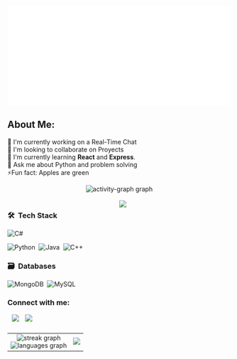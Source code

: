 ![Calavera](carbon%20(1).svg)

## **About Me**: 
<!-- <img src="https://quotes-github-readme.vercel.app/api?type=vetical&theme=radical" align="right" height="170"/> -->
🔭 I'm currently working on a Real-Time Chat<br>🤝 I'm looking to collaborate on Proyects<br>🌱 I'm currently learning **React** and **Express**.<br>💬 Ask me about Python and problem solving<br>⚡Fun fact: Apples are green


<!-- <div align="center">
  <img src="https://skillicons.dev/icons?i=html,css,js,nodejs,react,py,fastapi,java,cpp,mysql,mongodb" />
</div> -->

<div align="center">
  <img src="https://github-readme-activity-graph.vercel.app/graph?username=ema28pro&theme=lucent&area=true&hide_border=true&hide_title=true&bg_color=0d1117&color=30a14e&line=10aa50&area_color=9be9a8" alt="activity-graph graph" />
</div>

<br/>

<a href="https://github.com/leonardoPBF">
<img width="50%" align="right" src="https://quotes-github-readme.vercel.app/api?type=vetical&theme=radical" />
</a>

### 🛠 &nbsp;Tech Stack

![C#](https://skillicons.dev/icons?i=html,css,js,nodejs,react)

![Python](https://skillicons.dev/icons?i=python)&nbsp;
![Java](https://skillicons.dev/icons?i=java)&nbsp;
![C++](https://skillicons.dev/icons?i=cpp)

### 🗃 &nbsp;Databases

![MongoDB](https://skillicons.dev/icons?i=mongodb)&nbsp;
![MySQL](https://skillicons.dev/icons?i=mysql)

<!-- <a href="https://github.com/ema28pro">
<img width="50%" align="left" src="https://media.tenor.com/yOqgOJDlyzMAAAAi/club-penguin-club.gif" />
</a> -->

<h3> Connect with me:</h3><a style="margin-left: 10px;"  target="_blank" href="https://www.linkedin.com/in/emanuel-lopez-f/"><img src="https://img.icons8.com/doodle/40/000000/linkedin--v2.png"></a> <a style="margin-left: 10px;" target="_blank" href="https://github.com/ema28pro"><img src="https://img.icons8.com/doodle/40/000000/github--v1.png"></a>

###

<table align="center">
<tr>
<td align="center">
  <img src="https://streak-stats.demolab.com?user=ema28pro&locale=en&mode=daily&theme=dark&hide_border=true&border_radius=5&date_format=M%20j%5B,%20Y%5D" height="140" alt="streak graph"/>
  <br/>
  <img src="https://github-readme-stats.vercel.app/api/top-langs?username=ema28pro&locale=en&hide_title=false&layout=compact&card_width=320&langs_count=5&theme=dark&hide_border=true" height="140" alt="languages graph"/>
</td>
<td align="center">
  <img src="https://media.tenor.com/yOqgOJDlyzMAAAAi/club-penguin-club.gif" height="290"/>
</td>
</tr>
</table>

###